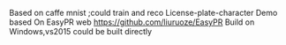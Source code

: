 Based on caffe mnist ;could train and reco  License-plate-character Demo based On EasyPR web
https://github.com/liuruoze/EasyPR
Build on Windows,vs2015 could be built directly

